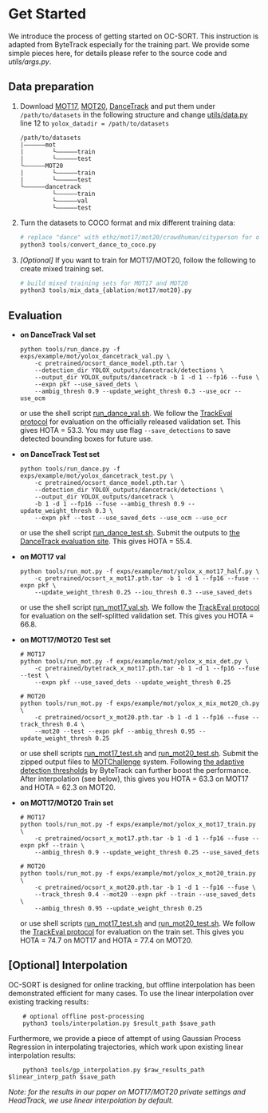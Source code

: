 # Get Started 
We introduce the process of getting started on OC-SORT. This instruction is adapted from ByteTrack especially for the training part. We provide some simple pieces here, for details please refer to the source code and *utils/args.py*.

## Data preparation

1. Download [MOT17](https://motchallenge.net/), [MOT20](https://motchallenge.net/), [DanceTrack](https://github.com/DanceTrack/DanceTrack) and put them under `/path/to/datasets` in the following structure and change [utils/data.py](../utils/data.py) line 12 to `yolox_datadir = /path/to/datasets`
    ```
    /path/to/datasets
    |——————mot
    |        └——————train
    |        └——————test
    └——————MOT20
    |        └——————train
    |        └——————test
    └——————dancetrack        
             └——————train
             └——————val
             └——————test
    ```

2. Turn the datasets to COCO format and mix different training data:

    ```python
    # replace "dance" with ethz/mot17/mot20/crowdhuman/cityperson for others
    python3 tools/convert_dance_to_coco.py 
    ```

3. *[Optional]* If you want to train for MOT17/MOT20, follow the following to create mixed training set.

    ```python
    # build mixed training sets for MOT17 and MOT20 
    python3 tools/mix_data_{ablation/mot17/mot20}.py
    ```

## Evaluation

* **on DanceTrack Val set**
    ```shell
    python tools/run_dance.py -f exps/example/mot/yolox_dancetrack_val.py \
        -c pretrained/ocsort_dance_model.pth.tar \
        --detection_dir YOLOX_outputs/dancetrack/detections \
        --output_dir YOLOX_outputs/dancetrack -b 1 -d 1 --fp16 --fuse \
        --expn pkf --use_saved_dets \
        --ambig_thresh 0.9 --update_weight_thresh 0.3 --use_ocr --use_ocm
    ```
    or use the shell script [run_dance_val.sh](../sh_scripts/run_dance_val.sh). We follow the [TrackEval protocol](https://github.com/DanceTrack/DanceTrack/tree/main/TrackEval) for evaluation on the officially released validation set. This gives HOTA = 53.3. You may use flag `--save_detections` to save detected bounding boxes for future use.

* **on DanceTrack Test set**
    ```shell
    python tools/run_dance.py -f exps/example/mot/yolox_dancetrack_test.py \
        -c pretrained/ocsort_dance_model.pth.tar \
        --detection_dir YOLOX_outputs/dancetrack/detections \
        --output_dir YOLOX_outputs/dancetrack \
        -b 1 -d 1 --fp16 --fuse --ambig_thresh 0.9 --update_weight_thresh 0.3 \
        --expn pkf --test --use_saved_dets --use_ocm --use_ocr
    ```
    or use the shell script [run_dance_test.sh](../sh_scripts/run_dance_test.sh). Submit the outputs to [the DanceTrack evaluation site](https://competitions.codalab.org/competitions/35786). This gives HOTA = 55.4.

* **on MOT17 val**
    ```shell
    python tools/run_mot.py -f exps/example/mot/yolox_x_mot17_half.py \
        -c pretrained/ocsort_x_mot17.pth.tar -b 1 -d 1 --fp16 --fuse --expn pkf \
        --update_weight_thresh 0.25 --iou_thresh 0.3 --use_saved_dets
    ```
    or use the shell script [run_mot17_val.sh](../sh_scripts/run_mot17_val.sh). We follow the [TrackEval protocol](https://github.com/DanceTrack/DanceTrack/tree/main/TrackEval) for evaluation on the self-splitted validation set. This gives you HOTA = 66.8.

* **on MOT17/MOT20 Test set**
    ```shell
    # MOT17
    python tools/run_mot.py -f exps/example/mot/yolox_x_mix_det.py \
        -c pretrained/bytetrack_x_mot17.pth.tar -b 1 -d 1 --fp16 --fuse --test \
        --expn pkf --use_saved_dets --update_weight_thresh 0.25

    # MOT20
    python tools/run_mot.py -f exps/example/mot/yolox_x_mix_mot20_ch.py \
        -c pretrained/ocsort_x_mot20.pth.tar -b 1 -d 1 --fp16 --fuse --track_thresh 0.4 \
        --mot20 --test --expn pkf --ambig_thresh 0.95 --update_weight_thresh 0.25
    ```
    or use shell scripts [run_mot17_test.sh](../sh_scripts/run_mot17_test.sh) and [run_mot20_test.sh](../sh_scripts/run_mot20_test.sh). Submit the zipped output files to [MOTChallenge](https://motchallenge.net/) system. Following [the adaptive detection thresholds](https://github.com/ifzhang/ByteTrack/blob/d742a3321c14a7412f024f2218142c7441c1b699/yolox/evaluators/mot_evaluator.py#L139) by ByteTrack can further boost the performance. After interpolation (see below), this gives you HOTA = 63.3 on MOT17 and HOTA = 62.3 on MOT20.

* **on MOT17/MOT20 Train set**
    ```shell
    # MOT17
    python tools/run_mot.py -f exps/example/mot/yolox_x_mot17_train.py \
        -c pretrained/ocsort_x_mot17.pth.tar -b 1 -d 1 --fp16 --fuse --expn pkf --train \
        --ambig_thresh 0.9 --update_weight_thresh 0.25 --use_saved_dets

    # MOT20
    python tools/run_mot.py -f exps/example/mot/yolox_x_mot20_train.py \
        -c pretrained/ocsort_x_mot20.pth.tar -b 1 -d 1 --fp16 --fuse \
        --track_thresh 0.4 --mot20 --expn pkf --train --use_saved_dets \
        --ambig_thresh 0.95 --update_weight_thresh 0.25
    ```
    or use shell scripts [run_mot17_test.sh](../sh_scripts/run_mot17_test.sh) and [run_mot20_test.sh](../sh_scripts/run_mot20_test.sh). We follow the [TrackEval protocol](https://github.com/DanceTrack/DanceTrack/tree/main/TrackEval) for evaluation on the train set. This gives you HOTA = 74.7 on MOT17 and HOTA = 77.4 on MOT20.

## [Optional] Interpolation
OC-SORT is designed for online tracking, but offline interpolation has been demonstrated efficient for many cases. To use the linear interpolation over existing tracking results:
```shell
    # optional offline post-processing
    python3 tools/interpolation.py $result_path $save_path
```
Furthermore, we provide a piece of attempt of using Gaussian Process Regression in interpolating trajectories, which work upon existing linear interpolation results:
```shell
    python3 tools/gp_interpolation.py $raw_results_path $linear_interp_path $save_path
```
*Note: for the results in our paper on MOT17/MOT20 private settings and HeadTrack, we use linear interpolation by default.*